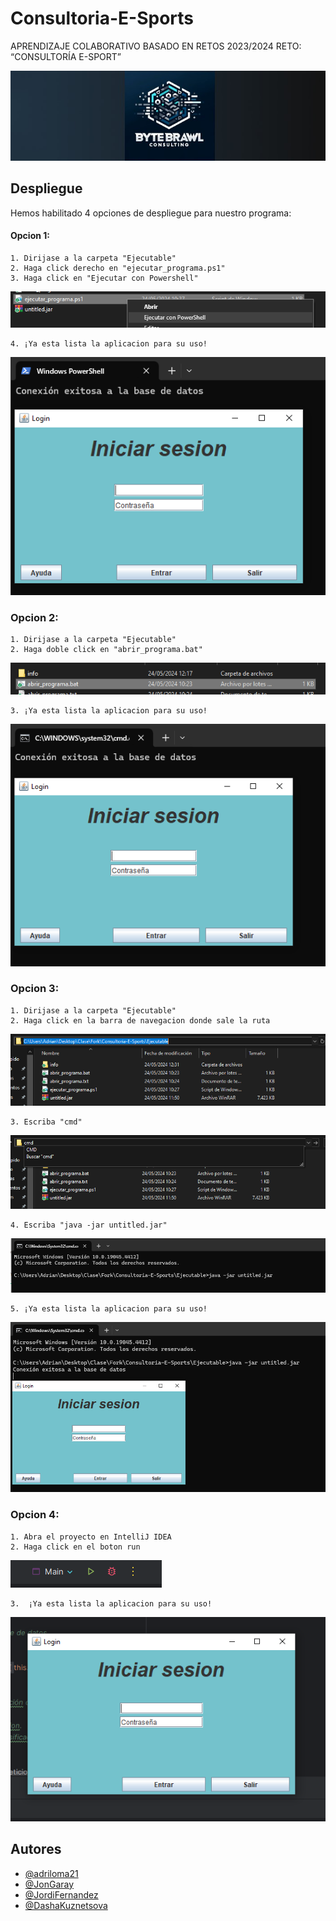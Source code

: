 # Consultoria-E-Sports

APRENDIZAJE COLABORATIVO BASADO EN RETOS 2023/2024 RETO: “CONSULTORÍA E-SPORT”

![Logo](https://github.com/ByteBrawl-Consulting/Consultoria-E-Sports/blob/develop/banner.jpg?raw=true)
## Despliegue

Hemos habilitado 4 opciones de despliegue para nuestro programa:

#### Opcion 1:

    1. Dirijase a la carpeta "Ejecutable"
    2. Haga click derecho en "ejecutar_programa.ps1"
    3. Haga click en "Ejecutar con Powershell"

![Imagen](https://github.com/ByteBrawl-Consulting/Consultoria-E-Sports/blob/develop/Ejecutable/info/infops.PNG?raw=true)
    
    4. ¡Ya esta lista la aplicacion para su uso!

![Imagen2](https://github.com/ByteBrawl-Consulting/Consultoria-E-Sports/blob/develop/Ejecutable/info/infops2.PNG?raw=true)

### Opcion 2: 

    1. Dirijase a la carpeta "Ejecutable"
    2. Haga doble click en "abrir_programa.bat"

![Imagen3](https://github.com/ByteBrawl-Consulting/Consultoria-E-Sports/blob/develop/Ejecutable/info/infobat.PNG?raw=true)

    3. ¡Ya esta lista la aplicacion para su uso!

![Imagen4](https://github.com/ByteBrawl-Consulting/Consultoria-E-Sports/blob/develop/Ejecutable/info/infobat2.PNG?raw=true)

### Opcion 3:

    1. Dirijase a la carpeta "Ejecutable"
    2. Haga click en la barra de navegacion donde sale la ruta

![Imagen5](https://github.com/ByteBrawl-Consulting/Consultoria-E-Sports/blob/develop/Ejecutable/info/cmd.PNG?raw=true)

    3. Escriba "cmd"

![Imagen6](https://github.com/ByteBrawl-Consulting/Consultoria-E-Sports/blob/develop/Ejecutable/info/cmd2.PNG?raw=true)

    4. Escriba "java -jar untitled.jar"

![Imagen7](https://github.com/ByteBrawl-Consulting/Consultoria-E-Sports/blob/develop/Ejecutable/info/cmd3.PNG?raw=true)

    5. ¡Ya esta lista la aplicacion para su uso!

![Imagen8](https://github.com/ByteBrawl-Consulting/Consultoria-E-Sports/blob/develop/Ejecutable/info/cmd4.PNG?raw=true)

### Opcion 4:
    1. Abra el proyecto en IntelliJ IDEA
    2. Haga click en el boton run

![Imagen9](https://github.com/ByteBrawl-Consulting/Consultoria-E-Sports/blob/develop/Ejecutable/info/intelliJ.PNG?raw=true)

    3.  ¡Ya esta lista la aplicacion para su uso!

![Imagen10](https://github.com/ByteBrawl-Consulting/Consultoria-E-Sports/blob/develop/Ejecutable/info/intelliJ2.PNG?raw=true)

## Autores

- [@adriloma21](https://github.com/adriloma21)
- [@JonGaray](https://github.com/JonGaray)
- [@JordiFernandez](https://github.com/JordiFernandezUralde)
- [@DashaKuznetsova](https://github.com/DariaKuznetsovaS)